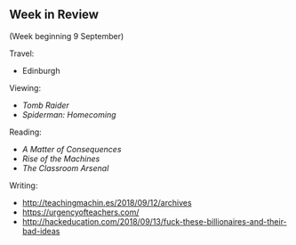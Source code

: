 ## Week in Review
(Week beginning 9 September)

Travel:
* Edinburgh

Viewing:
* _Tomb Raider_
* _Spiderman: Homecoming_

Reading:
* _A Matter of Consequences_
* _Rise of the Machines_
* _The Classroom Arsenal_

Writing:
* http://teachingmachin.es/2018/09/12/archives
* https://urgencyofteachers.com/
* http://hackeducation.com/2018/09/13/fuck-these-billionaires-and-their-bad-ideas

